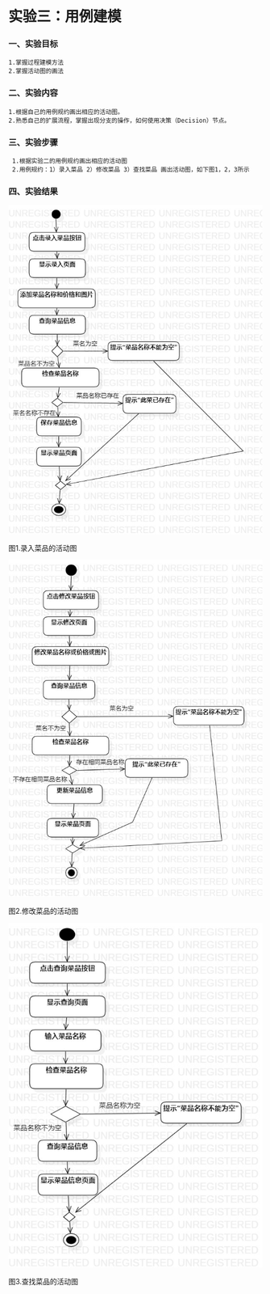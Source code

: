 # 实验三：用例建模

### 一、实验目标
    1.掌握过程建模方法
    2.掌握活动图的画法
    

### 二、实验内容
    1.根据自己的用例规约画出相应的活动图。
    2.熟悉自己的扩展流程，掌握出现分支的操作，如何使用决策（Decision）节点。
       
 ### 三、实验步骤
     1.根据实验二的用例规约画出相应的活动图
     2.用例规约：1）录入菜品 2）修改菜品 3）查找菜品 画出活动图，如下图1，2，3所示
     

### 四、实验结果

  ![活动图1](./Lab3_录入菜品的活动图.jpg)
  
  
  
  
  图1.录入菜品的活动图
  
  
  ![活动图2](./Lab3_修改菜品的活动图.jpg)
  
  
  
  
  图2.修改菜品的活动图
  
  
  
   ![活动图3](./Lab3_查找菜品的活动图.jpg)
   
   
   
  
  图3.查找菜品的活动图
  
